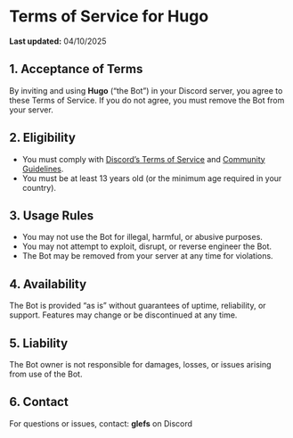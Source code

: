 # Terms of Service for Hugo

**Last updated:** 04/10/2025

## 1. Acceptance of Terms
By inviting and using **Hugo** (“the Bot”) in your Discord server, you agree to these Terms of Service. If you do not agree, you must remove the Bot from your server.

## 2. Eligibility
- You must comply with [Discord’s Terms of Service](https://discord.com/terms) and [Community Guidelines](https://discord.com/guidelines).
- You must be at least 13 years old (or the minimum age required in your country).

## 3. Usage Rules
- You may not use the Bot for illegal, harmful, or abusive purposes.
- You may not attempt to exploit, disrupt, or reverse engineer the Bot.
- The Bot may be removed from your server at any time for violations.

## 4. Availability
The Bot is provided “as is” without guarantees of uptime, reliability, or support. Features may change or be discontinued at any time.

## 5. Liability
The Bot owner is not responsible for damages, losses, or issues arising from use of the Bot.

## 6. Contact
For questions or issues, contact: **glefs** on Discord
